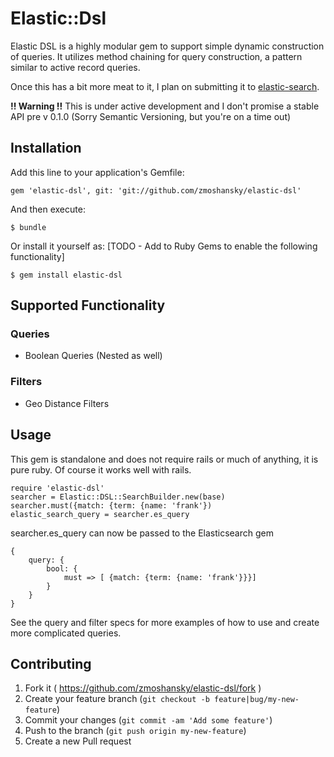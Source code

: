 # Elastic::Dsl

Elastic DSL is a highly modular gem to support simple dynamic construction of queries. It utilizes method chaining for query construction, a pattern similar to active record queries.

Once this has a bit more meat to it, I plan on submitting it to [elastic-search][1].

**!! Warning !!**  This is under active development and I don't promise a stable API pre v 0.1.0 (Sorry Semantic Versioning, but you're on a time out)

## Installation

Add this line to your application's Gemfile:

    gem 'elastic-dsl', git: 'git://github.com/zmoshansky/elastic-dsl'


And then execute:

    $ bundle

Or install it yourself as: [TODO - Add to Ruby Gems to enable the following functionality]

    $ gem install elastic-dsl

## Supported Functionality

### Queries
 - Boolean Queries (Nested as well)

### Filters
- Geo Distance Filters

## Usage

This gem is standalone and does not require rails or much of anything, it is pure ruby. Of course it works well with rails.

    require 'elastic-dsl'
    searcher = Elastic::DSL::SearchBuilder.new(base)
    searcher.must({match: {term: {name: 'frank'})
    elastic_search_query = searcher.es_query

searcher.es_query can now be passed to the Elasticsearch gem

    {
        query: {
            bool: {
                must => [ {match: {term: {name: 'frank'}}}]
            }
        }
    }

See the query and filter specs for more examples of how to use and create more complicated queries.

## Contributing

1. Fork it ( https://github.com/zmoshansky/elastic-dsl/fork )
2. Create your feature branch (`git checkout -b feature|bug/my-new-feature`)
3. Commit your changes (`git commit -am 'Add some feature'`)
4. Push to the branch (`git push origin my-new-feature`)
5. Create a new Pull request


  [1]: https://github.com/elasticsearch